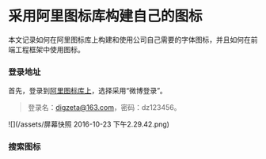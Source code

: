 # 采用阿里图标库构建自己的图标

本文记录如何在阿里图标库上构建和使用公司自己需要的字体图标，并且如何在前端工程框架中使用图标。

### 登录地址

首先，登录到[阿里图标库上](http://www.iconfont.cn/)，选择采用“微博登录”。

> 登录名：digzeta@163.com，密码：dz123456。

![](/assets/屏幕快照 2016-10-23 下午2.29.42.png)

### 搜索图标



